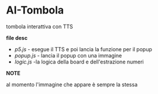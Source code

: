# AI-Tombola
tombola interattiva con TTS

**file desc**

- *p5.js* - esegue il TTS e poi lancia la funzione per il popup
- *popup.js* - lancia il popup con una immagine
- *logic.js* -la logica della board e dell'estrazione numeri

**NOTE**

al momento l'immagine che appare è sempre la stessa
